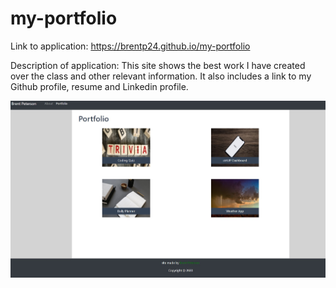 # my-portfolio

Link to application: https://brentp24.github.io/my-portfolio


Description of application: This site shows the best work I have created over the class and other relevant information.  It also includes a link to my Github profile, resume and Linkedin profile.  


![My Portfolio](./assets/my-portfolio.jpg)




